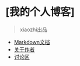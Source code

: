 # [我的个人博客]
> xiaozhi出品

- [Markdown文档](projects/markdown/index.md)
- [关于作者](aboutme.md)
- [讨论区](../唠呗/chat.html)